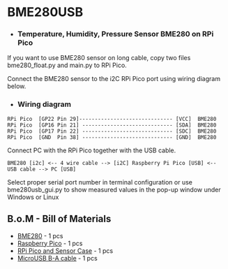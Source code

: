 # BME280USB

- ### Temperature, Humidity, Pressure Sensor BME280 on RPi Pico
If you want to use BME280 sensor on long cable, copy two files bme280_float.py and main.py to RPi Pico.

Connect the BME280 sensor to the i2C RPi Pico port using wiring diagram below.

 - ### Wiring diagram
```
RPi Pico  [GP22 Pin 29]------------------------------ [VCC]  BME280
RPi Pico  [GP16 Pin 21] ----------------------------- [SDA]  BME280
RPi Pico  [GP17 Pin 22] ----------------------------- [SDC]  BME280
RPi Pico  [GND  Pin 38] ----------------------------- [GND]  BME280
```
Connect PC with the RPi Pico together with the USB cable.
```
BME280 [i2c] <-- 4 wire cable --> [i2C] Raspberry Pi Pico [USB] <-- USB cable --> PC [USB]
```

Select proper serial port number in terminal configuration or use bme280usb_gui.py to show measured values in the pop-up window under Windows or Linux


## B.o.M - Bill of Materials

* [BME280](https://botland.store/multifunctional-sensors/13463-bme-humidity-temperature-and-pressure-sensor-i2cspi-33v5v-waveshare-15231.html) - 1 pcs
* [Raspberry Pico](https://botland.store/raspberry-pi-pico-modules-and-kits/18767-raspberry-pi-pico-rp2040-arm-cortex-m0-0617588405587.html) - 1 pcs
* [RPi Pico and Sensor Case](https://www.tme.eu/pl/en/details/pp73g/enclosures-for-alarms-and-sensors/supertronic/) - 1 pcs
* [MicroUSB B-A cable](https://botland.store/usb-20-cables/6417-microusb-b-a-cable-in-white-braid-esperanza-eb181w-2m-5901299920107.html) - 1 pcs
